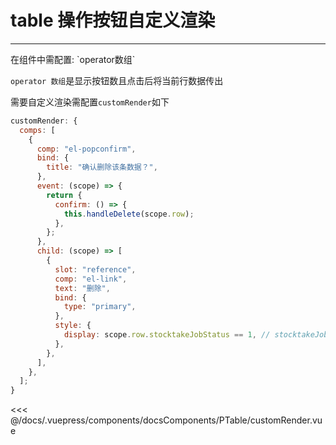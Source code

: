 # table 操作按钮自定义渲染

---

<common-code-format>
  <docsComponents-PTable-customRender slot="source"></docsComponents-PTable-customRender>
  在组件中需配置: `operator数组`
  
  `operator 数组`是显示按钮数且点击后将当前行数据传出

需要自定义渲染需配置`customRender`如下

```js
customRender: {
  comps: [
    {
      comp: "el-popconfirm",
      bind: {
        title: "确认删除该条数据？",
      },
      event: (scope) => {
        return {
          confirm: () => {
            this.handleDelete(scope.row);
          },
        };
      },
      child: (scope) => [
        {
          slot: "reference",
          comp: "el-link",
          text: "删除",
          bind: {
            type: "primary",
          },
          style: {
            display: scope.row.stocktakeJobStatus == 1, // stocktakeJobStatus为1时隐藏
          },
        },
      ],
    },
  ];
}
```

<<< @/docs/.vuepress/components/docsComponents/PTable/customRender.vue

</common-code-format>
